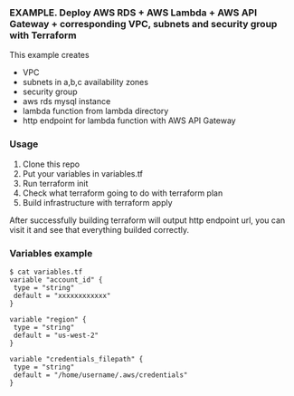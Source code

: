  ### EXAMPLE. Deploy AWS RDS + AWS Lambda + AWS API Gateway + corresponding VPC, subnets and security group with Terraform
 This example creates
 * VPC
 * subnets in a,b,c availability zones
 * security group
 * aws rds mysql instance
 * lambda function from lambda directory
 * http endpoint for lambda function with AWS API Gateway
 ### Usage
 1. Clone this repo
 2. Put your variables in variables.tf
 3. Run terraform init
 4. Check what terraform going to do with terraform plan
 5. Build infrastructure with terraform apply

After successfully building terraform will output http endpoint url, you can visit it and see that everything builded correctly.

 ### Variables example

 ```
 $ cat variables.tf
variable "account_id" {
  type = "string"
  default = "xxxxxxxxxxxx"
}

variable "region" {
  type = "string"
  default = "us-west-2"
}

variable "credentials_filepath" {
  type = "string"
  default = "/home/username/.aws/credentials"
}
```
